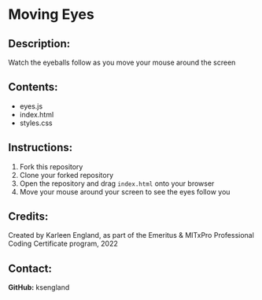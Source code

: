 # Moving Eyes

## Description:
Watch the eyeballs follow as you move your mouse around the screen

## Contents:
- eyes.js
- index.html
- styles.css

## Instructions:
1. Fork this repository
2. Clone your forked repository
3. Open the repository and drag `index.html` onto your browser
4. Move your mouse around your screen to see the eyes follow you

## Credits:
Created by Karleen England, as part of the Emeritus & MITxPro Professional Coding Certificate program, 2022

## Contact:
**GitHub:** ksengland <br>
